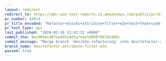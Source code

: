 ```yaml
---
layout: redirect
redirect_to: https://a8c-woo-test-reports.s3.amazonaws.com/public/pr/44914/api/index.html
pr_number: 44914
pr_title_encoded: "Refactor+blocks+attribute+filter+e2e+test+that+used+static+html+template"
pr_test_type: api
last_published: "2024-02-26 11:41:32 +0000"
commit_sha: 9ec9004ce872a49324d5a7eae1d800f84702496c
commit_message: "Merge branch 'dev/e2e-refactoring' into dev/refactor-attribute-filter…"
branch_name: dev/refactor-attribute-filter-e2e
passed: true
---
```

